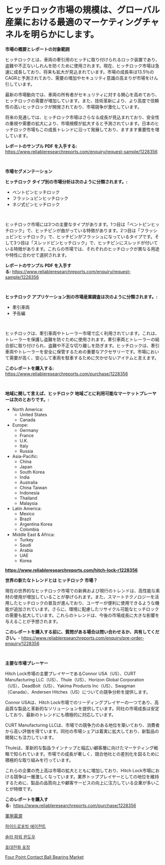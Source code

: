 <p><h1>ヒッチロック市場の規模は、グローバル産業における最適のマーケティングチャネルを明らかにします。</h1></p><p><strong>市場の概要とレポートの対象範囲</strong></p>
<p><p>ヒッチロックとは、車両の牽引用のヒッチに取り付けられるロック装置であり、盗難や不正ないしれんを防ぐために使用されます。現在、ヒッチロック市場は急速に成長しており、将来も拡大が見込まれています。市場の成長率は13.5％のCAGRと予測されており、需要の増加やセキュリティ意識の高まりが市場をけん引しています。</p><p>最新の市場動向では、車両の所有者がセキュリティに対する関心を高めており、ヒッチロックの需要が増加しています。また、技術革新により、より高度で信頼性の高いヒッチロックが開発されており、市場競争が激化しています。</p><p>将来の見通しでは、ヒッチロック市場はさらなる成長が見込まれており、安全性の重視や需要の拡大により、市場規模が拡大すると予測されています。日本のヒッチロック市場もこの成長トレンドに沿って発展しており、ますます重要性を増しています。</p></p>
<p><strong>レポートのサンプル PDF を入手する:</strong> <a href="https://www.reliableresearchreports.com/enquiry/request-sample/1228356">https://www.reliableresearchreports.com/enquiry/request-sample/1228356</a></p>
<p>&nbsp;</p>
<p><strong>市場セグメンテーション</strong></p>
<p><strong>ヒッチロック タイプ別の市場分析は次のように分類されます。:</strong></p>
<p><ul><li>ベントピンヒッチロック</li><li>フラッシュピンヒッチロック</li><li>ネジ式ピンヒッチロック</li></ul></p>
<p>&nbsp;</p>
<p><p>ヒッチロック市場には3つの主要なタイプがあります。1つ目は「ベントピンヒッチロック」で、ヒッチピンが曲がっている特徴があります。2つ目は「フラッシュピンヒッチロック」で、ヒッチピンがフラッシュになっているタイプです。そして3つ目は「スレッドピンヒッチロック」で、ヒッチピンにスレッドが付いている特徴があります。これらの市場では、それぞれのヒッチロックが異なる用途や特性に合わせて選択されます。</p></p>
<p><strong>レポートのサンプル PDF を入手する:</strong>&nbsp;<a href="https://www.reliableresearchreports.com/enquiry/request-sample/1228356">https://www.reliableresearchreports.com/enquiry/request-sample/1228356</a></p>
<p>&nbsp;</p>
<p><strong> ヒッチロック アプリケーション別の市場産業調査は次のように分類されます。:</strong></p>
<p><ul><li>牽引車両</li><li>予告編</li></ul></p>
<p>&nbsp;</p>
<p><p>ヒッチロックは、牽引車両やトレーラー市場で広く利用されています。これは、トレーラーを保護し盗難を防ぐために使用されます。牽引車両とトレーラーの結合部に取り付けられ、盗難や不正な切り離しを防ぎます。ヒッチロックは、牽引車両やトレーラーを安全に保管するための重要なアクセサリーです。市場において需要が高く、安心して車両を駐車するために欠かせないアイテムと言えます。</p></p>
<p><strong>このレポートを購入する:</strong>&nbsp; <a href="https://www.reliableresearchreports.com/purchase/1228356">https://www.reliableresearchreports.com/purchase/1228356</a></p>
<p>&nbsp;</p>
<p><strong>地域に関して言えば、ヒッチロック 地域ごとに利用可能なマーケットプレーヤーは次のとおりです。:</strong></p>
<p><ul>
    <li>
        North America:
        <ul>
            <li>United States</li>
            <li>Canada</li>
        </ul>
    </li>
    <li>
        Europe:
        <ul>
            <li>Germany</li>
            <li>France</li>
            <li>U.K.</li>
            <li>Italy</li>
            <li>Russia</li>
        </ul>
    </li>
    <li>
        Asia-Pacific:
        <ul>
            <li>China</li>
            <li>Japan</li>
            <li>South Korea</li>
            <li>India</li>
            <li>Australia</li>
            <li>China Taiwan</li>
            <li>Indonesia</li>
            <li>Thailand</li>
            <li>Malaysia</li>
        </ul>
    </li>
    <li>
        Latin America:
        <ul>
            <li>Mexico</li>
            <li>Brazil</li>
            <li>Argentina Korea</li>
            <li>Colombia</li>
        </ul>
    </li>
    <li>
        Middle East & Africa:
        <ul>
            <li>Turkey</li>
            <li>Saudi</li>
            <li>Arabia</li>
            <li>UAE</li>
            <li>Korea</li>
        </ul>
    </li>
    </ul></p>
<p><strong><a href="https://www.reliableresearchreports.com/hitch-lock-r1228356">https://www.reliableresearchreports.com/hitch-lock-r1228356</a></strong>&nbsp;</p>
<p><strong>世界の新たなトレンドとは ヒッチロック 市場？</strong></p>
<p><p>現在の世界的なヒッチロック市場での新興および現行のトレンドは、高性能な素材の使用が増加していることが挙げられます。また、スマートテクノロジーを活用したヒッチロックの普及が進んでおり、ユーザーが便利に使用できるような機能が追加されています。さらに、環境に配慮したリサイクル可能なヒッチロックの需要も拡大しています。これらのトレンドは、今後の市場成長に大きな影響を与えることが予想されます。</p></p>
<p><strong>このレポートを購入する前に、質問がある場合は問い合わせるか、共有してください。</strong>- <a href="https://www.reliableresearchreports.com/enquiry/pre-order-enquiry/1228356">https://www.reliableresearchreports.com/enquiry/pre-order-enquiry/1228356</a></p>
<p>&nbsp;</p>
<p><strong>主要な市場プレーヤー</strong></p>
<p><p>Hitch Lock市場の主要プレイヤーであるConnor USA（US）、CURT Manufacturing LLC（US）、Thule（US）、Horizon Global Corporation（US）、DeadBolt（US）、Yakima Products Inc（US）、Swagman（Canada）、Andersen Hitches（US）についての競争分析を提供します。</p><p>Connor USAは、Hitch Lock市場でのリーディングプレイヤーの一つであり、高品質な製品と革新的なソリューションを提供しています。同社の市場成長は安定しており、最新のトレンドにも積極的に対応しています。</p><p>CURT Manufacturing LLCは、市場での競争力のある地位を築いており、消費者から高い評価を得ています。同社の市場シェアは着実に拡大しており、新製品の開発にも注力しています。</p><p>Thuleは、革新的な製品ラインナップと幅広い顧客層に向けたマーケティング戦略で知られています。市場での成長が著しく、競合他社との差別化を図るために積極的な取り組みを行っています。</p><p>これらの企業の売上高は市場の拡大とともに増加しており、Hitch Lock市場における競争は一層激しくなっています。業界トッププレイヤーとしての地位を維持するために、製品の品質向上や顧客サービスの向上に注力している企業が多いことが特徴です。</p></p>
<p><strong>このレポートを購入する:</strong>&nbsp;&nbsp;<a href="https://www.reliableresearchreports.com/purchase/1228356">https://www.reliableresearchreports.com/purchase/1228356</a></p>
<p><p><a href="https://medium.com/@eleanorardy655/%E8%BB%8D%E4%BA%8B%E7%94%A8%E9%9B%BB%E6%BA%90%E5%B8%82%E5%A0%B4%E8%A6%8F%E6%A8%A1-%E5%B8%82%E5%A0%B4%E5%B1%95%E6%9C%9B%E3%81%A8%E5%B8%82%E5%A0%B4%E4%BA%88%E6%B8%AC-2024%E5%B9%B4%E3%81%8B%E3%82%892031%E5%B9%B4%E3%81%BE%E3%81%A7-470d6e136844">軍用電源</a></p><p><a href="https://medium.com/@chickenlegs8687/%EC%88%98%EC%84%B1-%EB%B0%A9%EC%88%98%EC%A0%9C-%EC%8B%9C%EC%9E%A5-%EC%8B%9C%EC%9E%A5-cagr-%EC%8B%9C%EC%9E%A5-%EB%8F%99%ED%96%A5-%EB%B0%8F-%EC%84%B1%EC%9E%A5-%EC%A0%84%EB%9E%B5%EC%97%90-%EB%8C%80%ED%95%9C-%ED%86%B5%EC%B0%B0%EB%A0%A5-1756521c93db">하이드로포빙 에이전트</a></p><p><a href="https://github.com/nuekbpymrrz5/Market-Research-Report-List-1/blob/main/442373727312.md">솔라 파워 윈도우</a></p><p><a href="https://medium.com/@marcpascual04/%ED%9C%B4%EB%8C%80%EC%A0%84%ED%99%94-%ED%8F%AC%EC%9E%A5-%EC%8B%9C%EC%9E%A5-%EB%8F%99%ED%96%A5-%EB%B0%8F-%EC%8B%9C%EC%9E%A5-%EB%B6%84%EC%84%9D%EC%9D%80-2024-2031%EB%85%84%EA%B9%8C%EC%A7%80-%EC%98%88%EC%B8%A1%EB%90%A9%EB%8B%88%EB%8B%A4-c2ea3147aa00">휴대전화 포장</a></p><p><a href="https://github.com/castoriffic/Market-Research-Report-List-4/blob/main/four-point-contact-ball-bearing-market.md">Four Point Contact Ball Bearing Market</a></p></p>